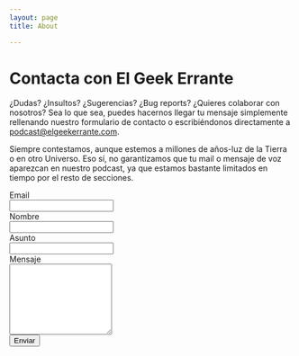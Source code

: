 ```yaml
---
layout: page
title: About

---
```


# Contacta con El Geek Errante
¿Dudas? ¿Insultos? ¿Sugerencias? ¿Bug reports? ¿Quieres colaborar con nosotros? Sea lo que sea, puedes hacernos llegar tu mensaje simplemente rellenando nuestro formulario de contacto o escribiéndonos directamente a <a href='ma&#105;&#108;to&#58;podc%&#54;1%7&#51;t%&#52;0elge%&#54;5k&#101;r%72%61%6Ete&#46;c%6&#70;m'>&#112;odcas&#116;&#64;el&#103;eekerran&#116;&#101;&#46;com</a>.

Siempre contestamos, aunque estemos a millones de años-luz de la Tierra o en otro Universo. Eso sí, no garantizamos que tu mail o mensaje de voz aparezcan en nuestro podcast, ya que estamos bastante limitados en tiempo por el resto de secciones.

<form class="form-horizontal" method="POST" action="http://formspree.io/podcast@elgeekerrante.com">
  <div class="form-group">
    <label for="inputEmail" class="col-sm-2 control-label">Email</label>
    <div class="col-sm-10">
      <input type="email" class="form-control" id="inputEmail" name="_replyto">
      <input type="text" name="_gotcha" style="display:none" />
    </div>
  </div>
  <div class="form-group">
    <label for="inputNick" class="col-sm-2 control-label">Nombre</label>
    <div class="col-sm-10">
      <input type="text" class="form-control" id="inputNick" name="name">
    </div>
  </div>
  <div class="form-group">
    <label for="inputSubject" class="col-sm-2 control-label">Asunto</label>
    <div class="col-sm-10">
      <input type="text" class="form-control" id="inputSubject" name="_subject">
    </div>
  </div>
  <div class="form-group">
    <label for="inputMessage" class="col-sm-2 control-label">Mensaje</label>
    <div class="col-sm-10">
      <textarea class="form-control" rows="8" id="inputMessage"></textarea>
    </div>
  </div>
  <div class="form-group">
    <div class="col-sm-offset-2 col-sm-10">
      <button type="submit" class="btn btn-default">Enviar</button>
    </div>
  </div>
</form>
